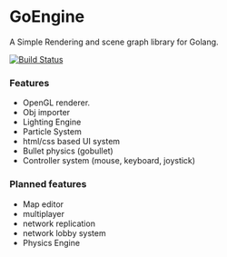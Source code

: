 # GoEngine

A Simple Rendering and scene graph library for Golang.

[![Build Status](https://travis-ci.org/walesey/go-engine.svg?branch=master)](https://travis-ci.org/walesey/go-engine)

### Features
* OpenGL renderer.
* Obj importer
* Lighting Engine
* Particle System
* html/css based UI system
* Bullet physics (gobullet)
* Controller system (mouse, keyboard, joystick)

### Planned features
* Map editor
* multiplayer
* network replication
* network lobby system
* Physics Engine
